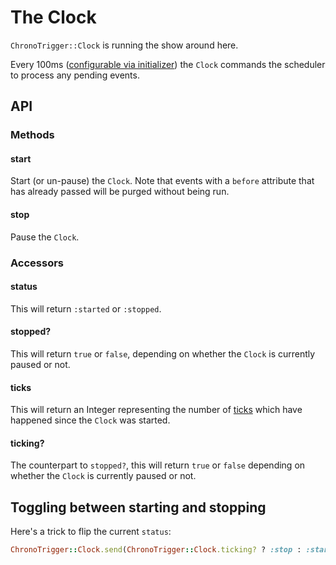 # The Clock

`ChronoTrigger::Clock` is running the show around here.

Every 100ms \([configurable via initializer](setup.md#optional-create-an-initializer)\) the `Clock` commands the scheduler to process any pending events.

## API

### Methods

#### start

Start \(or un-pause\) the `Clock`. Note that events with a `before` attribute that has already passed will be purged without being run.

#### stop

Pause the `Clock`.

### Accessors

#### status

This will return `:started` or `:stopped`.

#### stopped?

This will return `true` or `false`, depending on whether the `Clock` is currently paused or not.

#### ticks

This will return an Integer representing the number of [ticks](time.md#ticks) which have happened since the `Clock` was started.

#### ticking?

The counterpart to `stopped?`, this will return `true` or `false` depending on whether the `Clock` is currently paused or not.

## Toggling between starting and stopping

Here's a trick to flip the current `status`:

```ruby
ChronoTrigger::Clock.send(ChronoTrigger::Clock.ticking? ? :stop : :start)
```

